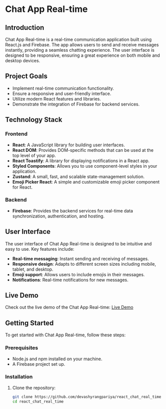 # Chat App Real-time

## Introduction
Chat App Real-time is a real-time communication application built using React.js and Firebase. The app allows users to send and receive messages instantly, providing a seamless chatting experience. The user interface is designed to be responsive, ensuring a great experience on both mobile and desktop devices.

## Project Goals
- Implement real-time communication functionality.
- Ensure a responsive and user-friendly interface.
- Utilize modern React features and libraries.
- Demonstrate the integration of Firebase for backend services.

## Technology Stack
### Frontend
- **React**: A JavaScript library for building user interfaces.
- **React DOM**: Provides DOM-specific methods that can be used at the top level of your app.
- **React Toastify**: A library for displaying notifications in a React app.
- **Styled Components**: Allows you to use component-level styles in your application.
- **Zustand**: A small, fast, and scalable state-management solution.
- **Emoji Picker React**: A simple and customizable emoji picker component for React.

### Backend
- **Firebase**: Provides the backend services for real-time data synchronization, authentication, and hosting.

## User Interface
The user interface of Chat App Real-time is designed to be intuitive and easy to use. Key features include:
- **Real-time messaging**: Instant sending and receiving of messages.
- **Responsive design**: Adapts to different screen sizes including mobile, tablet, and desktop.
- **Emoji support**: Allows users to include emojis in their messages.
- **Notifications**: Real-time notifications for new messages.

## Live Demo
Check out the live demo of the Chat App Real-time: [Live Demo](https://devashychat.netlify.app/)

## Getting Started
To get started with Chat App Real-time, follow these steps:

### Prerequisites
- Node.js and npm installed on your machine.
- A Firebase project set up.

### Installation
1. Clone the repository:
   ```sh
   git clone https://github.com/devashyrangpariya/react_chat_real_time.git
   cd react_chat_real_time


